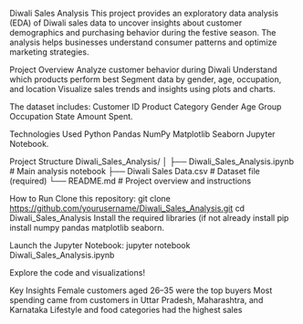 Diwali Sales Analysis
This project provides an exploratory data analysis (EDA) of Diwali sales data to uncover insights about customer demographics and purchasing behavior during the festive season.
The analysis helps businesses understand consumer patterns and optimize marketing strategies.

Project Overview
Analyze customer behavior during Diwali
Understand which products perform best
Segment data by gender, age, occupation, and location
Visualize sales trends and insights using plots and charts.

The dataset includes:
Customer ID
Product Category
Gender
Age Group
Occupation
State
Amount Spent.

Technologies Used
Python
Pandas
NumPy
Matplotlib
Seaborn
Jupyter Notebook.

Project Structure
Diwali_Sales_Analysis/
│
├── Diwali_Sales_Analysis.ipynb    # Main analysis notebook
├── Diwali Sales Data.csv          # Dataset file (required)
└── README.md                      # Project overview and instructions

How to Run
Clone this repository:
git clone https://github.com/yourusername/Diwali_Sales_Analysis.git
cd Diwali_Sales_Analysis
Install the required libraries (if not already install
pip install numpy pandas matplotlib seaborn.

Launch the Jupyter Notebook:
jupyter notebook Diwali_Sales_Analysis.ipynb

Explore the code and visualizations!

Key Insights
Female customers aged 26–35 were the top buyers
Most spending came from customers in Uttar Pradesh, Maharashtra, and Karnataka
Lifestyle and food categories had the highest sales


